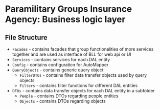 # Paramilitary Groups Insurance Agency: Business logic layer



## File Structure

* `Facades` - contains facades that group functionalities of more services together and are used as interface of BLL for web api or UI
* `Services` - contains services for each DAL entity
* `Config` - contains configuration for AutoMapper
* `QueryObjects` - contains generic query object
    * `FilterDTOs` - contains filter data transfer objects used by query objects
    * `Filters` - contains filter functions for different DAL entities
* `DTOs` - contains data transfer objects for each DAL entity in a subfolder
    * `People` - contains DTOs regarding people entities
    * `Objects` - contains DTOs regarding objects




